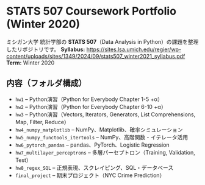 # STATS 507 Coursework Portfolio (Winter 2020)

ミシガン大学 統計学部の **STATS 507**（Data Analysis in Python）の課題を整理したリポジトリです。
**Syllabus:** https://sites.lsa.umich.edu/regier/wp-content/uploads/sites/1349/2024/09/stats507_winter2021_syllabus.pdf
**Term:** Winter 2020

## 内容（フォルダ構成）

* `hw1` – Python演習（Python for Everybody Chapter 1-5 +α）
* `hw2` – Python演習（Python for Everybody Chapter 6-10 +α）
* `hw3` – Python演習（Vectors, Iterators, Generators, List Comprehensions, Map, Filter, Reduce）
* `hw4_numpy_matplotlib` – NumPy、Matplotlib、確率シミュレーション
* `hw5_numpy_functools_itertools` – NumPy、高階関数・イテレータ活用
* `hw6_pytorch_pandas` – pandas、PyTorch、Logistic Regression
* `hw7_multilayer_perceptrons` – 多層パーセプトロン（Training, Validation, Test）
* `hw8_regex_SQL` – 正規表現、スクレイピング、SQL・データベース
* `final_project` – 期末プロジェクト（NYC Crime Prediction）
